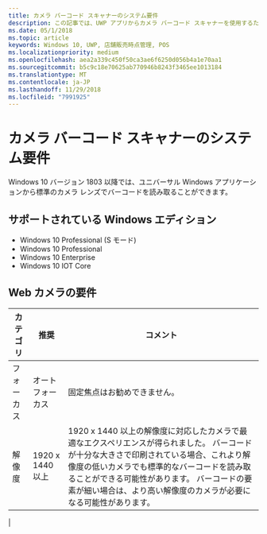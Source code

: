 ```yaml
---
title: カメラ バーコード スキャナーのシステム要件
description: この記事では、UWP アプリからカメラ バーコード スキャナーを使用するための要件を説明します。
ms.date: 05/1/2018
ms.topic: article
keywords: Windows 10, UWP, 店舗販売時点管理, POS
ms.localizationpriority: medium
ms.openlocfilehash: aea2a339c450f50ca3ae6f6250d056b4a1e70aa1
ms.sourcegitcommit: b5c9c18e70625ab770946b8243f3465ee1013184
ms.translationtype: MT
ms.contentlocale: ja-JP
ms.lasthandoff: 11/29/2018
ms.locfileid: "7991925"
---
```

# <a name="camera-barcode-scanner-system-requirements"></a>カメラ バーコード スキャナーのシステム要件
Windows 10 バージョン 1803 以降では、ユニバーサル Windows アプリケーションから標準のカメラ レンズでバーコードを読み取ることができます。

## <a name="supported-windows-editions"></a>サポートされている Windows エディション
- Windows 10 Professional (S モード)
- Windows 10 Professional
- Windows 10 Enterprise
- Windows 10 IOT Core


## <a name="webcam-requirements"></a>Web カメラの要件
| カテゴリ      | 推奨           | コメント |
| ------------- | ------------------------ | -------- |
| フォーカス         | オート フォーカス               | 固定焦点はお勧めできません。 |
| 解像度    | 1920 x 1440 以上    | 1920 x 1440 以上の解像度に対応したカメラで最適なエクスペリエンスが得られました。  バーコードが十分な大きさで印刷されている場合、これより解像度の低いカメラでも標準的なバーコードを読み取ることができる可能性があります。 バーコードの要素が細い場合は、より高い解像度のカメラが必要になる可能性があります。 |
|

